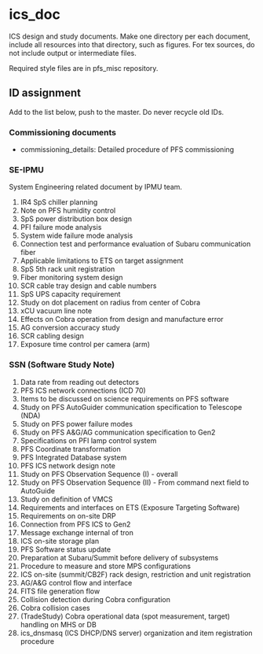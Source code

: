 # ics_doc
ICS design and study documents.
Make one directory per each document, include all resources into that directory,  such as figures.
For tex sources, do not include output or intermediate files.

Required style files are in pfs_misc repository. 

## ID assignment

Add to the list below, push to the master.
Do never recycle old IDs.

### Commissioning documents

* commissioning_details: Detailed procedure of PFS commissioning

### SE-IPMU

System Engineering related document by IPMU team.

1. IR4 SpS chiller planning
2. Note on PFS humidity control
3. SpS power distribution box design
4. PFI failure mode analysis
5. System wide failure mode analysis
6. Connection test and performance evaluation of Subaru communication fiber
7. Applicable limitations to ETS on target assignment
8. SpS 5th rack unit registration
9. Fiber monitoring system design
10. SCR cable tray design and cable numbers
11. SpS UPS capacity requirement
12. Study on dot placement on radius from center of Cobra
13. xCU vacuum line note
14. Effects on Cobra operation from design and manufacture error
15. AG conversion accuracy study
16. SCR cabling design
17. Exposure time control per camera (arm)

### SSN (Software Study Note)

1. Data rate from reading out detectors
2. PFS ICS network connections (ICD 70)
3. Items to be discussed on science requirements on PFS software
4. Study on PFS AutoGuider communication specification to Telescope (NDA)
5. Study on PFS power failure modes
6. Study on PFS A&G/AG communication specification to Gen2
7. Specifications on PFI lamp control system
8. PFS Coordinate transformation
9. PFS Integrated Database system
10. PFS ICS network design note
11. Study on PFS Observation Sequence (I) - overall
12. Study on PFS Observation Sequence (II) - From command next field to AutoGuide
13. Study on definition of VMCS
14. Requirements and interfaces on ETS (Exposure Targeting Software)
15. Requirements on on-site DRP
16. Connection from PFS ICS to Gen2
17. Message exchange internal of tron
18. ICS on-site storage plan
19. PFS Software status update
20. Preparation at Subaru/Summit before delivery of subsystems
21. Procedure to measure and store MPS configurations
22. ICS on-site (summit/CB2F) rack design, restriction and unit registration
23. AG/A&G control flow and interface
24. FITS file generation flow
25. Collision detection during Cobra configuration
26. Cobra collision cases
27. (TradeStudy) Cobra operational data (spot measurement, target) handling on MHS or DB
28. ics_dnsmasq (ICS DHCP/DNS server) organization and item registration procedure

